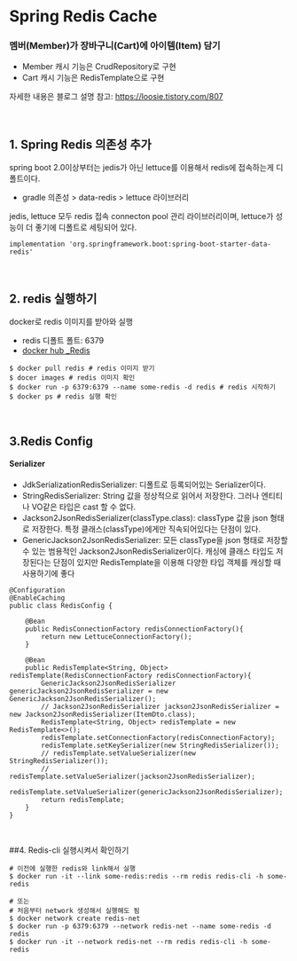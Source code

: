 # Spring Redis Cache 
### 멤버(Member)가 장바구니(Cart)에 아이템(Item) 담기
- Member 캐시 기능은 CrudRepository로 구현
- Cart 캐시 기능은 RedisTemplate으로 구현 

자세한 내용은 블로그 설명 참고: https://loosie.tistory.com/807

<br> 

## 1. Spring Redis 의존성 추가
spring boot 2.0이상부터는 jedis가 아닌 lettuce를 이용해서 redis에 접속하는게 디폴트이다. 
- gradle 의존성 > data-redis > lettuce 라이브러리

jedis, lettuce 모두 redis 접속 connecton pool 관리 라이브러리이며, lettuce가 성능이 더 좋기에 디폴트로 세팅되어 있다.
~~~
implementation 'org.springframework.boot:spring-boot-starter-data-redis'
~~~

<br>

## 2. redis 실행하기
docker로 redis 이미지를 받아와 실행
- redis 디폴트 폴트: 6379
- [docker hub _Redis](https://hub.docker.com/_/redis)
~~~
$ docker pull redis # redis 이미지 받기
$ docer images # redis 이미지 확인
$ docker run -p 6379:6379 --name some-redis -d redis # redis 시작하기
$ docker ps # redis 실행 확인 
~~~

<br>

## 3.Redis Config
#### Serializer
- JdkSerializationRedisSerializer: 디폴트로 등록되어있는 Serializer이다.
- StringRedisSerializer: String 값을 정상적으로 읽어서 저장한다. 그러나 엔티티나 VO같은 타입은 cast 할 수 없다.
- Jackson2JsonRedisSerializer(classType.class): classType 값을 json 형태로 저장한다. 특정 클래스(classType)에게만 직속되어있다는 단점이 있다.
- GenericJackson2JsonRedisSerializer: 모든 classType을 json 형태로 저장할 수 있는 범용적인 Jackson2JsonRedisSerializer이다. 캐싱에 클래스 타입도 저장된다는 단점이 있지만 RedisTemplate을 이용해 다양한 타입 객체를 캐싱할 때 사용하기에 좋다

~~~
@Configuration
@EnableCaching
public class RedisConfig {

	@Bean
	public RedisConnectionFactory redisConnectionFactory(){
		return new LettuceConnectionFactory();
	}

	@Bean
	public RedisTemplate<String, Object> redisTemplate(RedisConnectionFactory redisConnectionFactory){
		GenericJackson2JsonRedisSerializer genericJackson2JsonRedisSerializer = new GenericJackson2JsonRedisSerializer();
		// Jackson2JsonRedisSerializer jackson2JsonRedisSerializer = new Jackson2JsonRedisSerializer(ItemDto.class);
		RedisTemplate<String, Object> redisTemplate = new RedisTemplate<>();
		redisTemplate.setConnectionFactory(redisConnectionFactory);
		redisTemplate.setKeySerializer(new StringRedisSerializer());
		// redisTemplate.setValueSerializer(new StringRedisSerializer());
		// redisTemplate.setValueSerializer(jackson2JsonRedisSerializer);
		redisTemplate.setValueSerializer(genericJackson2JsonRedisSerializer);
		return redisTemplate;
	}
}
~~~

<br>

##4. Redis-cli 실행시켜서 확인하기
~~~
# 이전에 실행한 redis와 link해서 실행 
$ docker run -it --link some-redis:redis --rm redis redis-cli -h some-redis

# 또는
# 처음부터 network 생성해서 실행해도 됨 
$ docker network create redis-net
$ docker run -p 6379:6379 --network redis-net --name some-redis -d redis
$ docker run -it --network redis-net --rm redis redis-cli -h some-redis
~~~




